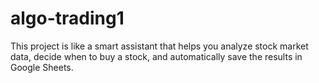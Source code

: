 # algo-trading1
This project is like a smart assistant that helps you analyze stock market data, decide when to buy a stock, and automatically save the results in Google Sheets.

